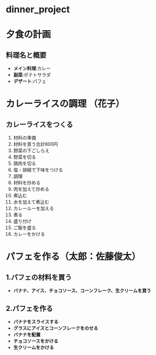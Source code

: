 # dinner_project

# 夕食の計画
## 料理名と概要
- **メイン料理**:カレー
- **副菜**:ポテトサラダ
- **デザート**:パフェ


# カレーライスの調理 （花子）

## カレーライスをつくる
1. 材料の準備
2. 材料を買う合計800円
3. 野菜の下ごしらえ
4. 野菜を切る
5. 鶏肉を切る
6. 塩・胡椒で下味をつける
7. 調理
8. 材料を炒める
9. 肉を加えて炒める
10. 煮込む
11. 水を加えて煮込む
12. カレールーを加える
13. 煮る
14. 盛り付け
15. ご飯を盛る
16. カレーをかける

# パフェを作る（太郎：佐藤俊太）
## 1.パフェの材料を買う
- **バナナ、アイス、チョコソース、コーンフレーク、生クリームを買う**
## 2.パフェを作る
- **バナナをスライスする**
- **グラスにアイスとコーンフレークをのせる**
- **バナナを配置**
- **チョコソースをかける**
- **生クリームをかける**
